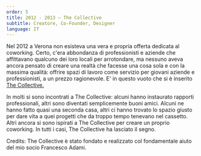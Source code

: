 ```yaml
---
order: 5
title: 2012 - 2013 — The Collective
subtitle: Creatore, Co-Founder, Designer
language: IT
---
```


Nel 2012 a Verona non esisteva una vera e propria offerta dedicata al coworking. Certo, c&#39;era abbondanza di professionisti e aziende che affittavano qualcuno dei loro locali per arrotondare, ma nessuno aveva ancora pensato di creare una realt&agrave; che facesse una cosa sola e con la massima qualit&agrave;: offrire spazi di lavoro come servizio per giovani aziende e professionisti, a un prezzo ragionevole. E&#39; in questo vuoto che si &egrave; inserito <a href="/archive/the-collective/">The Collective.</a></p><p>In molti si sono incontrati a The Collective: alcuni hanno instaurato rapporti professionali, altri sono diventati semplicemente buoni amici. Alcuni ne hanno fatto quasi una seconda casa, altri ci hanno trovato lo spazio giusto per dare vita a quei progetti che da troppo tempo tenevano nel cassetto. Altri ancora si sono ispirati a The Collective per creare un proprio coworking. In tutti i casi, The Collective ha lasciato il segno.</p><p>Credits: The Collective &egrave; stato fondato e realizzato col fondamentale aiuto del mio socio Francesco Adami.
